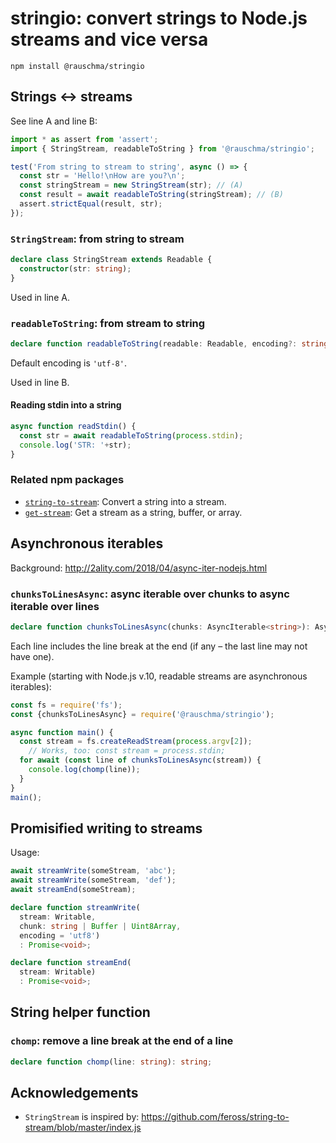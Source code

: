 # stringio: convert strings to Node.js streams and vice versa

```
npm install @rauschma/stringio
```
<!-- ########################################################## -->

## Strings ↔︎ streams

See line A and line B:

```js
import * as assert from 'assert';
import { StringStream, readableToString } from '@rauschma/stringio';

test('From string to stream to string', async () => {
  const str = 'Hello!\nHow are you?\n';
  const stringStream = new StringStream(str); // (A)
  const result = await readableToString(stringStream); // (B)
  assert.strictEqual(result, str);
});
```

### `StringStream`: from string to stream

```typescript
declare class StringStream extends Readable {
  constructor(str: string);
}
```

Used in line A.

### `readableToString`: from stream to string

```typescript
declare function readableToString(readable: Readable, encoding?: string): Promise<string>;
```

Default encoding is `'utf-8'`.

Used in line B.

#### Reading stdin into a string

```typescript
async function readStdin() {
  const str = await readableToString(process.stdin);
  console.log('STR: '+str);
}
```

### Related npm packages

* [`string-to-stream`](https://github.com/feross/string-to-stream): Convert a string into a stream.
* [`get-stream`](https://github.com/sindresorhus/get-stream): Get a stream as a string, buffer, or array.

<!-- ########################################################## -->

## Asynchronous iterables

Background: http://2ality.com/2018/04/async-iter-nodejs.html

### `chunksToLinesAsync`: async iterable over chunks to async iterable over lines

```typescript
declare function chunksToLinesAsync(chunks: AsyncIterable<string>): AsyncIterable<string>;
```

Each line includes the line break at the end (if any – the last line may not have one).

Example (starting with Node.js v.10, readable streams are asynchronous iterables):

```js
const fs = require('fs');
const {chunksToLinesAsync} = require('@rauschma/stringio');

async function main() {
  const stream = fs.createReadStream(process.argv[2]);
    // Works, too: const stream = process.stdin;
  for await (const line of chunksToLinesAsync(stream)) {
    console.log(chomp(line));
  }
}
main();
```

<!-- ########################################################## -->

## Promisified writing to streams

Usage:

```js
await streamWrite(someStream, 'abc');
await streamWrite(someStream, 'def');
await streamEnd(someStream);
```

```typescript
declare function streamWrite(
  stream: Writable,
  chunk: string | Buffer | Uint8Array,
  encoding = 'utf8')
  : Promise<void>;

declare function streamEnd(
  stream: Writable)
  : Promise<void>;
```

<!-- ########################################################## -->

## String helper function

### `chomp`: remove a line break at the end of a line

```typescript
declare function chomp(line: string): string;
```

## Acknowledgements

* `StringStream` is inspired by: https://github.com/feross/string-to-stream/blob/master/index.js